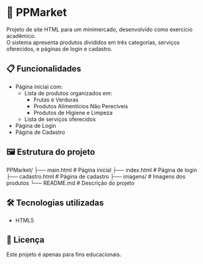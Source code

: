 # 🛒 PPMarket

Projeto de site HTML para um minimercado, desenvolvido como exercício acadêmico.  
O sistema apresenta produtos divididos em três categorias, serviços oferecidos, e páginas de login e cadastro.

## 📋 Funcionalidades

- Página inicial com:
  - Lista de produtos organizados em:
    - Frutas e Verduras
    - Produtos Alimentícios Não Perecíveis
    - Produtos de Higiene e Limpeza
  - Lista de serviços oferecidos
- Página de Login
- Página de Cadastro

## 🖼 Estrutura do projeto
PPMarket/
├── main.html # Página inicial
├── index.html # Página de login
├── cadastro.html # Página de cadastro
├── imagens/ # Imagens dos produtos
└── README.md # Descrição do projeto

## 🛠 Tecnologias utilizadas

- HTML5

## 📄 Licença

Este projeto é apenas para fins educacionais.